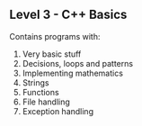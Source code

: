 ## Level 3 - C++ Basics

Contains programs with:

1. Very basic stuff
2. Decisions, loops and patterns
3. Implementing mathematics
4. Strings
5. Functions
6. File handling
7. Exception handling
